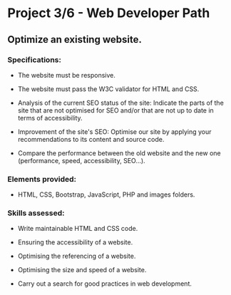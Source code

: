 # Project 3/6 - Web Developer Path

## Optimize an existing website.

### Specifications:

- The website must be responsive.

- The website must pass the W3C validator for HTML and CSS.

- Analysis of the current SEO status of the site: Indicate the parts of the site that are not optimised for SEO and/or that are not up to date in terms of accessibility.

- Improvement of the site's SEO: Optimise our site by applying your recommendations to its content and source code.

- Compare the performance between the old website and the new one (performance, speed, accessibility, SEO...).

### Elements provided:

- HTML, CSS, Bootstrap, JavaScript, PHP and images folders.

### Skills assessed:

- Write maintainable HTML and CSS code.

- Ensuring the accessibility of a website.

- Optimising the referencing of a website.

- Optimising the size and speed of a website.

- Carry out a search for good practices in web development.

